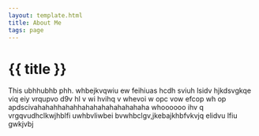 ```yaml
---
layout: template.html
title: About Me
tags: page
---
```




# {{ title }}

This ubhhubhb phh. whbejkvqwiu ew feihiuas hcdh sviuh lsidv hjkdsvgkqe viq eiy vrqupvo d9v hl v wi hvihq v  whevoi w    opc vow  efcop  wh op apdscivahahahhahahhahahahahahahahaha  whoooooo ihv q vrgqvudhclkwjhblfi uwhbvliwbei bvwhbclgv,jkebajkhbfvkvjq elidvu lfiu gwkjvbj